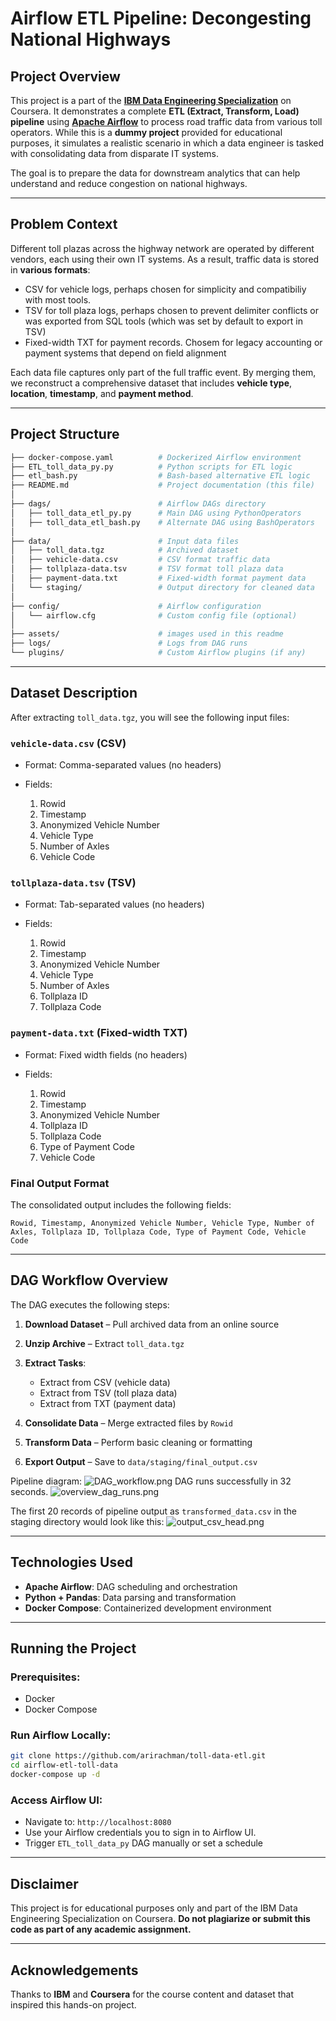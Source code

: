 # Airflow ETL Pipeline: Decongesting National Highways

## Project Overview

This project is a part of the [**IBM Data Engineering Specialization**](https://www.coursera.org/professional-certificates/ibm-data-engineer) on Coursera. It demonstrates a complete **ETL (Extract, Transform, Load) pipeline** using [**Apache Airflow**](https://airflow.apache.org) to process road traffic data from various toll operators. While this is a **dummy project** provided for educational purposes, it simulates a realistic scenario in which a data engineer is tasked with consolidating data from disparate IT systems.

The goal is to prepare the data for downstream analytics that can help understand and reduce congestion on national highways.

---

## Problem Context

Different toll plazas across the highway network are operated by different vendors, each using their own IT systems. As a result, traffic data is stored in **various formats**:

* CSV for vehicle logs, perhaps chosen for simplicity and compatibiliy with most tools.
* TSV for toll plaza logs, perhaps chosen to prevent delimiter conflicts or was exported from SQL tools (which was set by default to export in TSV)
* Fixed-width TXT for payment records. Chosem for legacy accounting or payment systems that depend on field alignment

Each data file captures only part of the full traffic event. By merging them, we reconstruct a comprehensive dataset that includes **vehicle type**, **location**, **timestamp**, and **payment method**.

---

## Project Structure

```bash
├── docker-compose.yaml          # Dockerized Airflow environment
├── ETL_toll_data_py.py          # Python scripts for ETL logic
├── etl_bash.py                  # Bash-based alternative ETL logic
├── README.md                    # Project documentation (this file)
│
├── dags/                        # Airflow DAGs directory
│   ├── toll_data_etl_py.py      # Main DAG using PythonOperators
│   ├── toll_data_etl_bash.py    # Alternate DAG using BashOperators
│
├── data/                        # Input data files
│   ├── toll_data.tgz            # Archived dataset
│   ├── vehicle-data.csv         # CSV format traffic data
│   ├── tollplaza-data.tsv       # TSV format toll plaza data
│   ├── payment-data.txt         # Fixed-width format payment data
│   └── staging/                 # Output directory for cleaned data
│
├── config/                      # Airflow configuration
│   └── airflow.cfg              # Custom config file (optional)
│
├── assets/                      # images used in this readme
├── logs/                        # Logs from DAG runs
└── plugins/                     # Custom Airflow plugins (if any)
```

---

## Dataset Description

After extracting `toll_data.tgz`, you will see the following input files:

### `vehicle-data.csv` (CSV)

* Format: Comma-separated values (no headers)
* Fields:

  1. Rowid
  2. Timestamp
  3. Anonymized Vehicle Number
  4. Vehicle Type
  5. Number of Axles
  6. Vehicle Code

### `tollplaza-data.tsv` (TSV)

* Format: Tab-separated values (no headers)
* Fields:

  1. Rowid
  2. Timestamp
  3. Anonymized Vehicle Number
  4. Vehicle Type
  5. Number of Axles
  6. Tollplaza ID
  7. Tollplaza Code

### `payment-data.txt` (Fixed-width TXT)

* Format: Fixed width fields (no headers)
* Fields:

  1. Rowid
  2. Timestamp
  3. Anonymized Vehicle Number
  4. Tollplaza ID
  5. Tollplaza Code
  6. Type of Payment Code
  7. Vehicle Code

### Final Output Format

The consolidated output includes the following fields:

```text
Rowid, Timestamp, Anonymized Vehicle Number, Vehicle Type, Number of Axles, Tollplaza ID, Tollplaza Code, Type of Payment Code, Vehicle Code
```

---

## DAG Workflow Overview

The DAG executes the following steps:

1. **Download Dataset** – Pull archived data from an online source
2. **Unzip Archive** – Extract `toll_data.tgz`
3. **Extract Tasks**:

   * Extract from CSV (vehicle data)
   * Extract from TSV (toll plaza data)
   * Extract from TXT (payment data)
4. **Consolidate Data** – Merge extracted files by `Rowid`
5. **Transform Data** – Perform basic cleaning or formatting
6. **Export Output** – Save to `data/staging/final_output.csv`

Pipeline diagram:
![DAG_workflow.png](https://github.com/arirachman/toll-data-etl/blob/4578c2fe733860389af6a69eaa21e0b3f62b6309/assets/DAG_workflow.png)
DAG runs successfully in 32 seconds.
![overview_dag_runs.png](https://github.com/arirachman/toll-data-etl/blob/4578c2fe733860389af6a69eaa21e0b3f62b6309/assets/overview_dag_runs.png)

The first 20 records of pipeline output as `transformed_data.csv` in the staging directory would look like this:
![output_csv_head.png](https://github.com/arirachman/toll-data-etl/blob/4578c2fe733860389af6a69eaa21e0b3f62b6309/assets/output_csv_head.png)

---

## Technologies Used

* **Apache Airflow**: DAG scheduling and orchestration
* **Python + Pandas**: Data parsing and transformation
* **Docker Compose**: Containerized development environment

---

## Running the Project

### Prerequisites:

* Docker
* Docker Compose

### Run Airflow Locally:

```bash
git clone https://github.com/arirachman/toll-data-etl.git
cd airflow-etl-toll-data
docker-compose up -d
```

### Access Airflow UI:

* Navigate to: `http://localhost:8080`
* Use your Airflow credentials you to sign in to Airflow UI.
* Trigger `ETL_toll_data_py` DAG manually or set a schedule

---
## Disclaimer
This project is for educational purposes only and part of the IBM Data Engineering Specialization on Coursera. **Do not plagiarize or submit this code as part of any academic assignment.**

---
## Acknowledgements
Thanks to **IBM** and **Coursera** for the course content and dataset that inspired this hands-on project.
